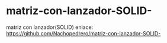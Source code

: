 # matriz-con-lanzador-SOLID-
matriz con lanzador(SOLID)
enlace: https://github.com/Nachopedrero/matriz-con-lanzador-SOLID-
